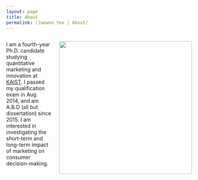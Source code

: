 ```yaml
---
layout: page
title: About
permalink: /Jaewon Yoo | About/
---
```


<div class="columns">
  <p class="intro">I am a fourth-year Ph.D. candidate studying quantitative marketing and innovation at <a href="https://www.kaist.ac.kr/html/en/index.html">KAIST</a>. I passed my qualification exam in Aug. 2014, and am A.B.D (all but dissertation) since 2015. I am interested in investigating the short-term and long-term impact of marketing on consumer decision-making.</p>
    
<p><img src="https://github.com/j1yoo4/j1yoo4.github.io/blob/master/Jaewon%20Yoo_5.png?raw=true", width = "360"></p>
